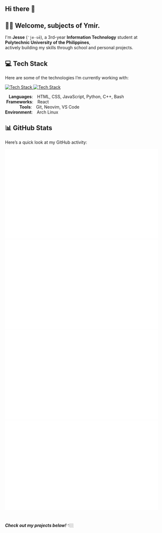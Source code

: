 ## Hi there 👋
## 👋🏼 Welcome, subjects of Ymir.

<p>I'm <strong>Jesse</strong> (<code>ˈje-sē</code>), a 3rd-year <strong>Information Technology</strong> student at <strong>Polytechnic University of the Philippines</strong>,
<br>actively building my skills through school and personal projects.</p>

## 💻 Tech Stack

Here are some of the technologies I’m currently working with:

<a href="https://github.com/sejjy#gh-dark-mode-only">
  <img src="https://skillicons.dev/icons?i=html,css,js,python,cpp,bash,react,git,neovim,vscode,arch&theme=dark" alt="Tech Stack" />
</a>

<a href="https://github.com/sejjy#gh-light-mode-only">
  <img src="https://skillicons.dev/icons?i=html,css,js,python,cpp,bash,react,git,neovim,vscode,arch&theme=light" alt="Tech Stack" />
</a>

<p></p>

&ensp;&nbsp;&hairsp;**Languages**:&emsp;HTML, CSS, JavaScript, Python, C++, Bash  
&nbsp;**Frameworks**:&emsp;React  
&emsp;&emsp;&emsp;&nbsp;&hairsp;**Tools**:&emsp;Git, Neovim, VS Code  
**Environment**:&emsp;Arch Linux

## 📊 GitHub Stats

Here’s a quick look at my GitHub activity:

<a href="https://github.com/sejjy#gh-dark-mode-only">
  <img src="https://github.com/sejjy/github-stats/blob/master/generated/overview.svg#gh-dark-mode-only" alt="GitHub Statistics" /></a>
<a href="https://github.com/sejjy#gh-dark-mode-only">
  <img src="https://github.com/sejjy/github-stats/blob/master/generated/languages.svg#gh-dark-mode-only" alt="Languages Used" /></a>

<a href="https://github.com/sejjy#gh-light-mode-only">
  <img src="https://github.com/sejjy/github-stats/blob/master/generated/overview.svg#gh-light-mode-only" alt="GitHub Statistics" /></a>
<a href="https://github.com/sejjy#gh-light-mode-only">
  <img src="https://github.com/sejjy/github-stats/blob/master/generated/languages.svg#gh-light-mode-only" alt="Languages Used" /></a>

#

**_Check out my projects below!_** 👇🏼
